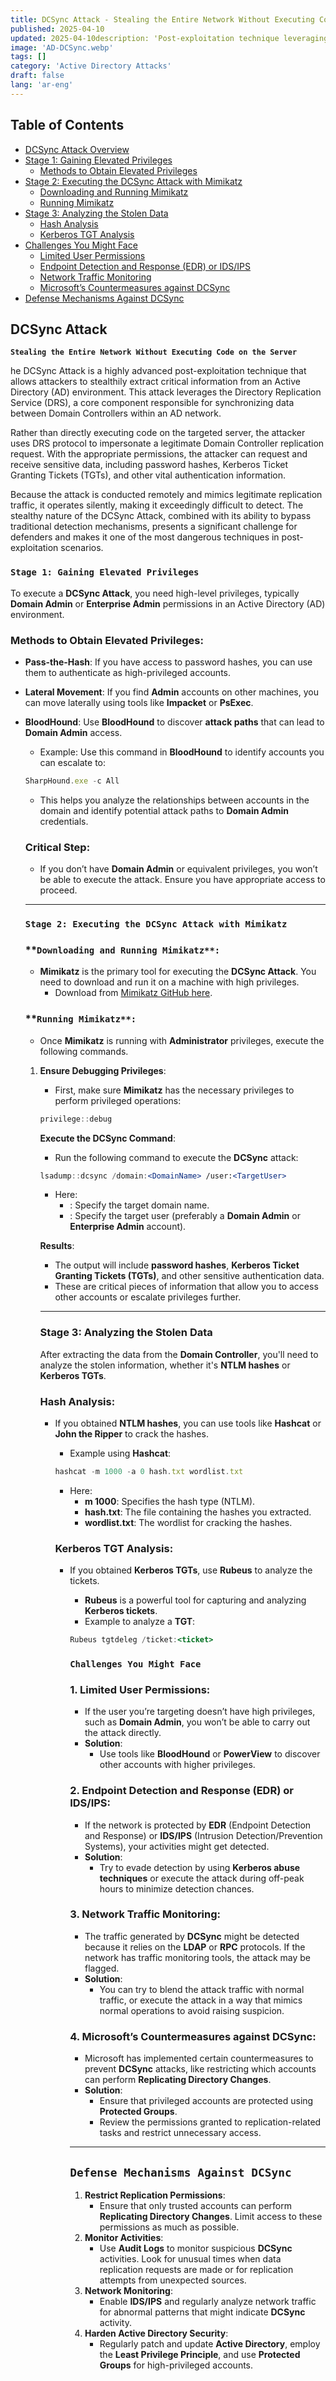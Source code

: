 ```yaml
---
title: DCSync Attack - Stealing the Entire Network Without Executing Code on the Server
published: 2025-04-10
updated: 2025-04-10description: 'Post-exploitation technique leveraging Active Directory replication to extract credentials and compromise domain without touching the target server.'
image: 'AD-DCSync.webp'
tags: []
category: 'Active Directory Attacks'
draft: false 
lang: 'ar-eng'
---
```


## Table of Contents

- [DCSync Attack Overview](#dcsync-attack)
- [Stage 1: Gaining Elevated Privileges](#stage-1-gaining-elevated-privileges)
  - [Methods to Obtain Elevated Privileges](#methods-to-obtain-elevated-privileges)
- [Stage 2: Executing the DCSync Attack with Mimikatz](#stage-2-executing-the-dcsync-attack-with-mimikatz)
  - [Downloading and Running Mimikatz](#downloading-and-running-mimikatz)
  - [Running Mimikatz](#running-mimikatz)
- [Stage 3: Analyzing the Stolen Data](#stage-3-analyzing-the-stolen-data)
  - [Hash Analysis](#hash-analysis)
  - [Kerberos TGT Analysis](#kerberos-tgt-analysis)
- [Challenges You Might Face](#challenges-you-might-face)
  - [Limited User Permissions](#1-limited-user-permissions)
  - [Endpoint Detection and Response (EDR) or IDS/IPS](#2-endpoint-detection-and-response-edr-or-idsips)
  - [Network Traffic Monitoring](#3-network-traffic-monitoring)
  - [Microsoft’s Countermeasures against DCSync](#4-microsofts-countermeasures-against-dcsync)
- [Defense Mechanisms Against DCSync](#defense-mechanisms-against-dcsync)

## **DCSync Attack**

**`Stealing the Entire Network Without Executing Code on the Server`**

he DCSync Attack is a highly advanced post-exploitation technique that allows attackers to stealthily extract critical information from an Active Directory (AD) environment. This attack leverages the Directory Replication Service (DRS), a core component responsible for synchronizing data between Domain Controllers within an AD network.

Rather than directly executing code on the targeted server, the attacker uses DRS protocol to impersonate a legitimate Domain Controller replication request. With the appropriate permissions, the attacker can request and receive sensitive data, including password hashes, Kerberos Ticket Granting Tickets (TGTs), and other vital authentication information.

Because the attack is conducted remotely and mimics legitimate replication traffic, it operates silently, making it exceedingly difficult to detect. The stealthy nature of the DCSync Attack, combined with its ability to bypass traditional detection mechanisms, presents a significant challenge for defenders and makes it one of the most dangerous techniques in post-exploitation scenarios.

### **`Stage 1: Gaining Elevated Privileges`**

To execute a **DCSync Attack**, you need high-level privileges, typically **Domain Admin** or **Enterprise Admin** permissions in an Active Directory (AD) environment.

### **Methods to Obtain Elevated Privileges**:

- **Pass-the-Hash**: If you have access to password hashes, you can use them to authenticate as high-privileged accounts.
- **Lateral Movement**: If you find **Admin** accounts on other machines, you can move laterally using tools like **Impacket** or **PsExec**.
- **BloodHound**: Use **BloodHound** to discover **attack paths** that can lead to **Domain Admin** access.
    - Example: Use this command in **BloodHound** to identify accounts you can escalate to:
    
    ```jsx
    SharpHound.exe -c All
    ```
    
    - This helps you analyze the relationships between accounts in the domain and identify potential attack paths to **Domain Admin** credentials.
    
    ### **Critical Step**:
    
    - If you don’t have **Domain Admin** or equivalent privileges, you won’t be able to execute the attack. Ensure you have appropriate access to proceed.
    
    ---
    
    ### `Stage 2: Executing the DCSync Attack with Mimikatz`
    
    ### **`Downloading and Running Mimikatz**:`
    
    - **Mimikatz** is the primary tool for executing the **DCSync Attack**. You need to download and run it on a machine with high privileges.
        - Download from [Mimikatz GitHub here](https://github.com/gentilkiwi/mimikatz).
    
    ### **`Running Mimikatz**:`
    
    - Once **Mimikatz** is running with **Administrator** privileges, execute the following commands.
    1. **Ensure Debugging Privileges**:
        - First, make sure **Mimikatz** has the necessary privileges to perform privileged operations:
        
        ```jsx
        privilege::debug
        ```
        
        **Execute the DCSync Command**:
        
        - Run the following command to execute the **DCSync** attack:
        
        ```jsx
        lsadump::dcsync /domain:<DomainName> /user:<TargetUser>
        ```
        
        - Here:
            - **<DomainName>**: Specify the target domain name.
            - **<TargetUser>**: Specify the target user (preferably a **Domain Admin** or **Enterprise Admin** account).
        
        **Results**:
        
        - The output will include **password hashes**, **Kerberos Ticket Granting Tickets (TGTs)**, and other sensitive authentication data.
        - These are critical pieces of information that allow you to access other accounts or escalate privileges further.
        
        ---
        
        ### **Stage 3: Analyzing the Stolen Data**
        
        After extracting the data from the **Domain Controller**, you'll need to analyze the stolen information, whether it's **NTLM hashes** or **Kerberos TGTs**.
        
        ### **Hash Analysis**:
        
        - If you obtained **NTLM hashes**, you can use tools like **Hashcat** or **John the Ripper** to crack the hashes.
            - Example using **Hashcat**:
            
            ```jsx
            hashcat -m 1000 -a 0 hash.txt wordlist.txt
            ```
            
            - Here:
                - **m 1000**: Specifies the hash type (NTLM).
                - **hash.txt**: The file containing the hashes you extracted.
                - **wordlist.txt**: The wordlist for cracking the hashes.
            
            ### **Kerberos TGT Analysis**:
            
            - If you obtained **Kerberos TGTs**, use **Rubeus** to analyze the tickets.
                - **Rubeus** is a powerful tool for capturing and analyzing **Kerberos tickets**.
                - Example to analyze a **TGT**:
                
                ```jsx
                Rubeus tgtdeleg /ticket:<ticket>
                ```
                
                ### `Challenges You Might Face`
                
                ### 1. **Limited User Permissions**:
                
                - If the user you’re targeting doesn’t have high privileges, such as **Domain Admin**, you won’t be able to carry out the attack directly.
                - **Solution**:
                    - Use tools like **BloodHound** or **PowerView** to discover other accounts with higher privileges.
                
                ### 2. **Endpoint Detection and Response (EDR) or IDS/IPS**:
                
                - If the network is protected by **EDR** (Endpoint Detection and Response) or **IDS/IPS** (Intrusion Detection/Prevention Systems), your activities might get detected.
                - **Solution**:
                    - Try to evade detection by using **Kerberos abuse techniques** or execute the attack during off-peak hours to minimize detection chances.
                
                ### 3. **Network Traffic Monitoring**:
                
                - The traffic generated by **DCSync** might be detected because it relies on the **LDAP** or **RPC** protocols. If the network has traffic monitoring tools, the attack may be flagged.
                - **Solution**:
                    - You can try to blend the attack traffic with normal traffic, or execute the attack in a way that mimics normal operations to avoid raising suspicion.
                
                ### 4. **Microsoft’s Countermeasures against DCSync**:
                
                - Microsoft has implemented certain countermeasures to prevent **DCSync** attacks, like restricting which accounts can perform **Replicating Directory Changes**.
                - **Solution**:
                    - Ensure that privileged accounts are protected using **Protected Groups**.
                    - Review the permissions granted to replication-related tasks and restrict unnecessary access.
                
                ---
                
                ## **`Defense Mechanisms Against DCSync`**
                
                1. **Restrict Replication Permissions**:
                    - Ensure that only trusted accounts can perform **Replicating Directory Changes**. Limit access to these permissions as much as possible.
                2. **Monitor Activities**:
                    - Use **Audit Logs** to monitor suspicious **DCSync** activities. Look for unusual times when data replication requests are made or for replication attempts from unexpected sources.
                3. **Network Monitoring**:
                    - Enable **IDS/IPS** and regularly analyze network traffic for abnormal patterns that might indicate **DCSync** activity.
                4. **Harden Active Directory Security**:
                    - Regularly patch and update **Active Directory**, employ the **Least Privilege Principle**, and use **Protected Groups** for high-privileged accounts.